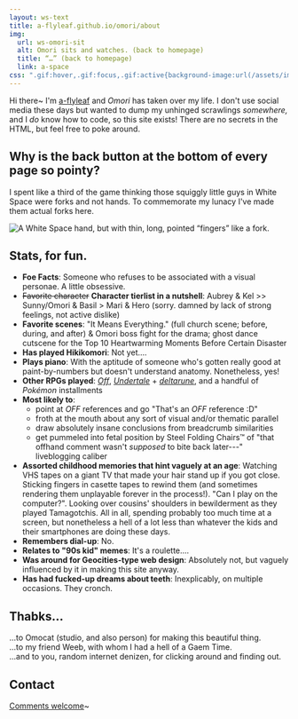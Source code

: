 ```yaml
---
layout: ws-text
title: a-flyleaf.github.io/omori/about
img:
  url: ws-omori-sit
  alt: Omori sits and watches. (back to homepage)
  title: “…” (back to homepage)
  link: a-space
css: ".gif:hover,.gif:focus,.gif:active{background-image:url(/assets/img/ws-omori-sit.gif);} #fork{float:right; padding-bottom:1em; margin-top:-.5em;} .box li{margin:.25em 0;} .box li>ul>li{margin:0;}"
---
```

Hi there~ I'm [a-flyleaf](https://a-flyleaf.github.io/) and <i class="omo">Omori</i> has taken over my life. I don't use social media these days but wanted to dump my unhinged scrawlings *somewhere,* and I *do* know how to code, so this site exists! There are no secrets in the HTML, but feel free to poke around.<!--You fucker. ;V ...But seriously, this is it. Any other code comments are notes-to-self that I probably forgot to delete.-->

## Why is the back button at the bottom of every page so pointy?
I spent like a third of the game thinking those squiggly little guys in White Space were forks and not hands. To commemorate my lunacy I've made them actual forks here.

<div id="fork"><img src="{%include url.html%}/assets/img/fork.png" alt="A White Space hand, but with thin, long, pointed “fingers” like a fork." title="A White Space hand, but with thin, long, pointed “fingers” like a fork."></div>

## Stats, for fun.
- <b>Foe Facts</b>: Someone who refuses to be associated with a visual personae. A little obsessive.
- ~~Favorite character~~ <b>Character tierlist<!--this can be a link later--> in a nutshell</b>: Aubrey & Kel \>\> Sunny/Omori & Basil > Mari & Hero (sorry. damned by lack of strong feelings, not active dislike)
- <b>Favorite scenes</b>: "It Means Everything." (full church scene; before, during, and after) & Omori boss fight for the drama; ghost dance cutscene for the Top 10 Heartwarming Moments Before Certain Disaster
- <b>Has played Hikikomori</b>: Not yet....
- <b>Plays piano</b>: With the aptitude of someone who's gotten really good at paint-by-numbers but doesn't understand anatomy. Nonetheless, yes!
- <b>Other RPGs played</b>: [<i class="omo">Off</i>](https://off.fandom.com/wiki/OFF_Wiki), [<i class="omo">Undertale</i>](https://undertale.com/) + [<i>deltarune</i>](https://deltarune.com/), and a handful of <i>Pokémon</i> installments
- <b>Most likely to</b>:
	- point at <i style="text-transform:uppercase;">Off</i> references and go "That's an <i style="text-transform:uppercase;">Off</i> reference :D"
	- froth at the mouth about any sort of visual and/or thematic parallel
	- draw absolutely insane conclusions from breadcrumb similarities
	- get pummeled into fetal position by Steel Folding Chairs™ of "that offhand comment wasn't *supposed* to bite back later---" liveblogging caliber
- <b>Assorted childhood memories that hint vaguely at an age</b>: Watching VHS tapes on a giant TV that made your hair stand up if you got close. Sticking fingers in casette tapes to rewind them (and sometimes rendering them unplayable forever in the process!). "Can I play on the computer?". Looking over cousins' shoulders in bewilderment as they played Tamagotchis. All in all, spending probably too much time at a screen, but nonetheless a hell of a lot less than whatever the kids and their smartphones are doing these days.
- <b>Remembers dial-up</b>: No.
- <b>Relates to "90s kid" memes</b>: It's a roulette....
- <b>Was around for Geocities-type web design</b>: Absolutely not, but vaguely influenced by it in making this site anyway.
- <b>Has had fucked-up dreams about teeth</b>: Inexplicably, on multiple occasions. They cronch.

## Thabks...
...to Omocat (studio, and also person) for making this beautiful thing.  
...to my friend Weeb, with whom I had a hell of a Gaem Time.  
...and to you, random internet denizen, for clicking around and finding out.

## Contact
[Comments welcome](https://a-notebox.dreamwidth.org/2023/01/31/welcome.html?style=site)~
